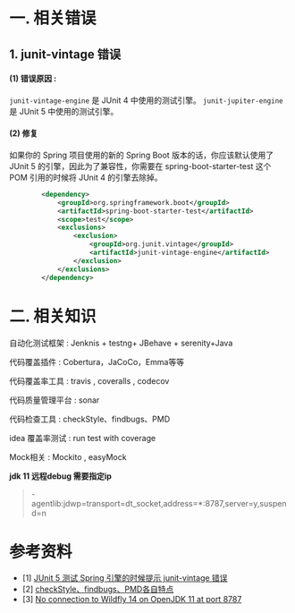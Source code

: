 # 一. 相关错误
## 1. junit-vintage 错误
#### (1) 错误原因 : 
`junit-vintage-engine` 是 JUnit 4 中使用的测试引擎。
		`junit-jupiter-engine` 是 JUnit 5 中使用的测试引擎。

#### (2) 修复
如果你的 Spring 项目使用的新的 Spring Boot 版本的话，你应该默认使用了 JUnit 5 的引擎，因此为了兼容性，你需要在 spring-boot-starter-test 这个 POM 引用的时候将 JUnit 4 的引擎去除掉。
```xml
        <dependency>
            <groupId>org.springframework.boot</groupId>
            <artifactId>spring-boot-starter-test</artifactId>
            <scope>test</scope>
            <exclusions>
                <exclusion>
                    <groupId>org.junit.vintage</groupId>
                    <artifactId>junit-vintage-engine</artifactId>
                </exclusion>
            </exclusions>
        </dependency>
```

# 二. 相关知识
自动化测试框架 : Jenknis + testng+ JBehave + serenity+Java

代码覆盖插件 :  Cobertura，JaCoCo，Emma等等

代码覆盖率工具 :  travis , coveralls , codecov

代码质量管理平台 : sonar

代码检查工具 : checkStyle、findbugs、PMD

idea 覆盖率测试 : run test with coverage

Mock相关 :  Mockito ,  easyMock

**jdk 11 远程debug 需要指定ip**

> -agentlib:jdwp=transport=dt_socket,address=*:8787,server=y,suspend=n

# 参考资料

- [1] [ JUnit 5 测试 Spring 引擎的时候提示 junit-vintage 错误](https://www.cnblogs.com/huyuchengus/p/13784721.html)
- [2] [checkStyle、findbugs、PMD各自特点](https://blog.csdn.net/wangqingqi20005/article/details/78266781)
- [3] [No connection to Wildfly 14 on OpenJDK 11 at port 8787](https://www.coder.work/article/399250)